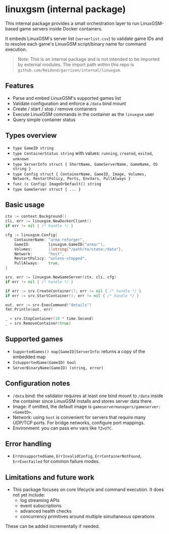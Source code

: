 # linuxgsm (internal package)

This internal package provides a small orchestration layer to run LinuxGSM-based game servers inside Docker containers.

It embeds LinuxGSM's server list (`serverlist.csv`) to validate game IDs and to resolve each game's LinuxGSM script/binary name for command execution.

> Note: This is an internal package and is not intended to be imported by external modules. The import path within this repo is `github.com/Reidond/garrison/internal/linuxgsm`.

## Features

- Parse and embed LinuxGSM's supported games list
- Validate configuration and enforce a `/data` bind mount
- Create / start / stop / remove containers
- Execute LinuxGSM commands in the container as the `linuxgsm` user
- Query simple container status

## Types overview

- `type GameID string`
- `type ContainerStatus string` with values: `running`, `created`, `exited`, `unknown`
- `type ServerInfo struct { ShortName, GameServerName, GameName, OS string }`
- `type Config struct { ContainerName, GameID, Image, Volumes, Network, RestartPolicy, Ports, EnvVars, PullAlways }`
- `func (c Config) ImageOrDefault() string`
- `type GameServer struct { ... }`

## Basic usage

```go
ctx := context.Background()
cli, err := linuxgsm.NewDockerClient()
if err != nil { /* handle */ }

cfg := linuxgsm.Config{
    ContainerName: "arma-reforger",
    GameID:        linuxgsm.GameID("armar"),
    Volumes:       []string{"/path/to/state:/data"},
    Network:       "host",
    RestartPolicy: "unless-stopped",
    PullAlways:    true,
}

srv, err := linuxgsm.NewGameServer(ctx, cli, cfg)
if err != nil { /* handle */ }

if err := srv.CreateContainer(); err != nil { /* handle */ }
if err := srv.StartContainer(); err != nil { /* handle */ }

out, err := srv.ExecCommand("details")
fmt.Println(out, err)

_ = srv.StopContainer(10 * time.Second)
_ = srv.RemoveContainer(true)
```

## Supported games

- `SupportedGames() map[GameID]ServerInfo`: returns a copy of the embedded map
- `IsSupportedGame(GameID) bool`
- `ServerBinaryName(GameID) (string, error)`

## Configuration notes

- `/data` bind: the validator requires at least one bind mount to `/data` inside the container since LinuxGSM installs and stores server data there.
- Image: if omitted, the default image is `gameservermanagers/gameserver:<GameID>`.
- Network: using `host` is convenient for servers that require many UDP/TCP ports. For bridge networks, configure port mappings.
- Environment: you can pass env vars like `TZ=UTC`.

## Error handling

- `ErrUnsupportedGame`, `ErrInvalidConfig`, `ErrContainerNotFound`, `ErrExecFailed` for common failure modes.

## Limitations and future work

- This package focuses on core lifecycle and command execution. It does not yet include:
  - log streaming APIs
  - event subscriptions
  - advanced health checks
  - concurrency primitives around multiple simultaneous operations

These can be added incrementally if needed.
